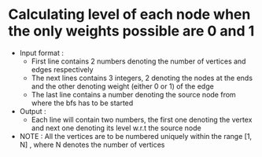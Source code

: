 # Calculating level of each node when the only weights possible are 0 and 1
- Input format :
  - First line contains 2 numbers denoting the number of vertices and edges respectively
  - The next lines contains 3 integers, 2 denoting the nodes at the ends and the other denoting weight (either 0 or 1) of the edge
  - The last line contains a number denoting the source node from where the bfs has to be started
- Output :
  - Each line will contain two numbers, the first one denoting the vertex and next one denoting its level w.r.t the source node
- NOTE : All the vertices are to be numbered uniquely within the range [1, N] , where N denotes the number of vertices

